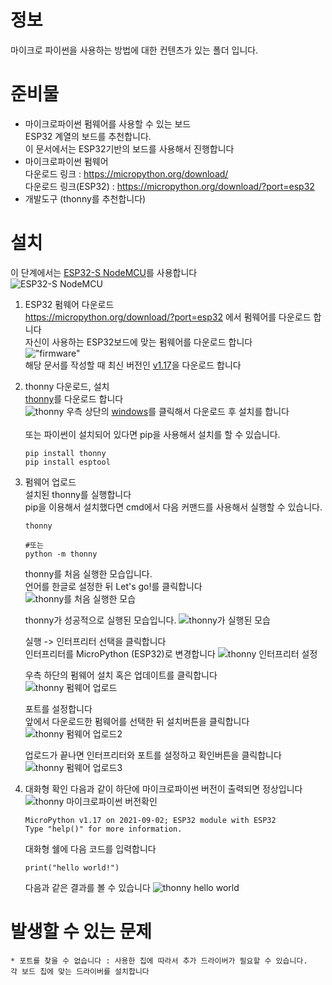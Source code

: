 # 정보

마이크로 파이썬을 사용하는 방법에 대한 컨텐츠가 있는 폴더 입니다.

# 준비물
* 마이크로파이썬 펌웨어를 사용할 수 있는 보드  
ESP32 계열의 보드를 추천합니다.  
이 문서에서는 ESP32기반의 보드를 사용해서 진행합니다
* 마이크로파이썬 펌웨어  
다운로드 링크 : https://micropython.org/download/  
다운로드 링크(ESP32) : https://micropython.org/download/?port=esp32
* 개발도구 (thonny를 추천합니다)


# 설치
이 단계에서는 [ESP32-S NodeMCU](https://www.devicemart.co.kr/goods/view?no=1381615)를 사용합니다  
![ESP32-S NodeMCU](./imgs/ESP-32S_NodeMCU.png)


1. ESP32 펌웨어 다운로드  
    https://micropython.org/download/?port=esp32 에서 펌웨어를 다운로드 합니다  
    자신이 사용하는 ESP32보드에 맞는 펌웨어를 다운로드 합니다  
    !["firmware"](./imgs/firmware.png)  
    해당 문서를 작성할 때 최신 버전인 [v1.17](https://micropython.org/resources/firmware/esp32-20210902-v1.17.bin)을 다운로드 합니다  

2. thonny 다운로드, 설치  
    [thonny](https://thonny.org/)를 다운로드 합니다  
    ![thonny](./imgs/thonny.png)
    우측 상단의 [windows](https://github.com/thonny/thonny/releases/download/v3.3.13/thonny-3.3.13.exe)를 클릭해서 다운로드 후 설치를 합니다  
    <br>
    또는 파이썬이 설치되어 있다면 pip을 사용해서 설치를 할 수 있습니다.

    ```
    pip install thonny
    pip install esptool
    ```
3. 펌웨어 업로드  
    설치된 thonny를 실행합니다  
    pip을 이용해서 설치했다면 cmd에서 다음 커맨드를 사용해서 실행할 수 있습니다.  
    ```
    thonny

    #또는
    python -m thonny
    ```  

    thonny를 처음 실행한 모습입니다.  
    언어를 한글로 설정한 뒤 Let's go!를 클릭합니다  
    ![thonny를 처음 실행한 모습](./imgs/thonny_run.png)  

    thonny가 성공적으로 실행된 모습입니다.
    ![thonny가 실행된 모습](./imgs/thonny_run2.png)

    실행 -> 인터프리터 선택을 클릭합니다  
    인터프리터를 MicroPython (ESP32)로 변경합니다
    ![thonny 인터프리터 설정](./imgs/thonny_setup.png)

    우측 하단의 펌웨어 설치 혹은 업데이트를 클릭합니다  
    ![thonny 펌웨어 업로드](./imgs/thonny_setup2.png)

    포트를 설정합니다  
    앞에서 다운로드한 펌웨어를 선택한 뒤 설치버튼을 클릭합니다
    ![thonny 펌웨어 업로드2](./imgs/thonny_setup3.png)

    업로드가 끝나면 인터프리터와 포트를 설정하고 확인버튼을 클릭합니다
    ![thonny 펌웨어 업로드3](./imgs/thonny_setup4.png)

4. 대화형 확인
    다음과 같이 하단에 마이크로파이썬 버전이 출력되면 정상입니다  
    ![thonny 마이크로파이썬 버전확인](./imgs/thonny_micropython_version.png)
    ```
    MicroPython v1.17 on 2021-09-02; ESP32 module with ESP32
    Type "help()" for more information.
    ```

    대화형 쉘에 다음 코드를 입력합니다  
    ```
    print("hello world!")
    ```
    다음과 같은 결과를 볼 수 있습니다
    ![thonny hello world](./imgs/thonny_hello_world.png)

# 발생할 수 있는 문제
    * 포트를 찾을 수 없습니다 : 사용한 칩에 따라서 추가 드라이버가 필요할 수 있습니다.  
    각 보드 칩에 맞는 드라이버를 설치합니다